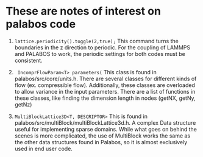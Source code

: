 # These are notes of interest on palabos code

1. `lattice.periodicity().toggle(2,true);` This command turns the boundaries in the z direction to periodic. For the coupling of LAMMPS and PALABOS to work, the periodic settings for both codes must be consistent.

2. ` IncomprFlowParam<T> parameters(` This class is found in palabos/src/core/units.h. There are several classes for different kinds of flow (ex. compressible flow). Additionally, these classes are overloaded to allow variance in the input parameters. There are a list of functions in these classes, like finding the dimension length in nodes (getNX, getNy, getNz)

3. `MultiBlockLattice3D<T, DESCRIPTOR>` This is found in palabos/src/multiBlock/multiBlockLattice3d.h. A complex Data structure useful for implementing sparse domains. While what goes on behind the scenes is more complicated, the use of MultiBlock works the same as the other data structures found in Palabos, so it is almost exclusively used in end user code. 
